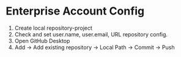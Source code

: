 # Enterprise Account Config

1. Create local repository-project
2. Check and set user.name, user.email, URL repository config.
3. Open GitHub Desktop
4. Add -> Add existing repository -> Local Path -> Commit -> Push